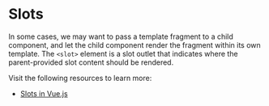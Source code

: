 # Slots

In some cases, we may want to pass a template fragment to a child component, and let the child component render the fragment within its own template. The `<slot>` element is a slot outlet that indicates where the parent-provided slot content should be rendered.

Visit the following resources to learn more:

- [Slots in Vue.js](https://vuejs.org/guide/components/slots.html)



